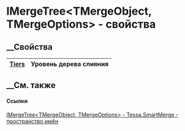 # IMergeTree<TMergeObject, TMergeOptions> \- свойства
##  __Свойства
[Tiers](P_Tessa_SmartMerge_IMergeTree_2_Tiers.htm)|  Уровень дерева слияния  
---|---  
## __См. также
#### Ссылки
[IMergeTree<TMergeObject, TMergeOptions> \-
](T_Tessa_SmartMerge_IMergeTree_2.htm)
[Tessa.SmartMerge - пространство имён](N_Tessa_SmartMerge.htm)
